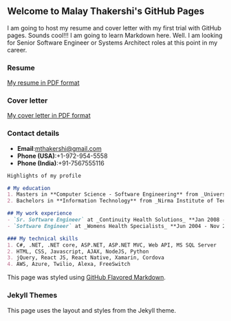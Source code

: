 ## Welcome to Malay Thakershi's GitHub Pages

I am going to host my resume and cover letter with my first trial with GitHub pages. Sounds cool!!! I am going to learn Markdown here. Well. I am looking for Senior Software Engineer or Systems Architect roles at this point in my career.

### Resume
[My resume in PDF format](https://github.com/mthakershi/mthakershi.github.io/edit/master/Malay_resume.pdf)

### Cover letter
[My cover letter in PDF format](https://github.com/mthakershi/mthakershi.github.io/edit/master/Cover_letter_Senior_Software_Engineer.pdf)

### Contact details
- **Email**:[mthakershi@gmail.com](mailto:mthakershi@gmail.com)
- **Phone (USA)**:+1-972-954-5558
- **Phone (India)**:+91-7567555116

```markdown
Highlights of my profile

# My education
1. Masters in **Computer Science - Software Engineering** from _University of Texas at Dallas_
2. Bachelors in **Information Technology** from _Nirma Institute of Technology_

## My work experience
- `Sr. Software Engineer` at _Continuity Health Solutions_ **Jan 2008 - Jul 2019**
- `Software Engineer` at _Womens Health Specialists_ **Jun 2004 - Nov 2007**

### My technical skills
1. C#, .NET, .NET core, ASP.NET, ASP.NET MVC, Web API, MS SQL Server
2. HTML, CSS, Javascript, AJAX, NodeJS, Python
3. jQuery, React JS, React Native, Xamarin, Cordova
4. AWS, Azure, Twilio, Alexa, FreeSwitch

```

This page was styled using [GitHub Flavored Markdown](https://guides.github.com/features/mastering-markdown/).

### Jekyll Themes
This page uses the layout and styles from the Jekyll theme.

